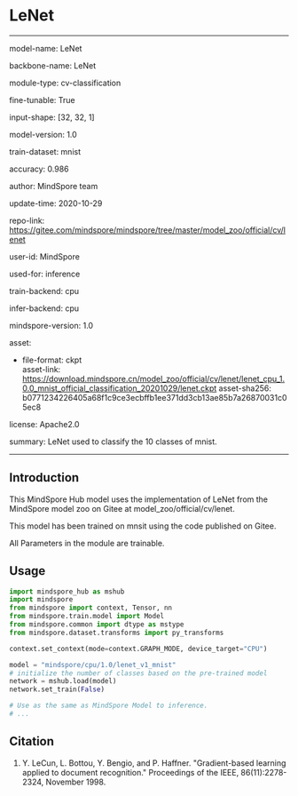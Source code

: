 # LeNet

---

model-name: LeNet

backbone-name: LeNet

module-type: cv-classification

fine-tunable: True

input-shape: [32, 32, 1]

model-version: 1.0

train-dataset: mnist

accuracy: 0.986

author: MindSpore team

update-time: 2020-10-29

repo-link: <https://gitee.com/mindspore/mindspore/tree/master/model_zoo/official/cv/lenet>

user-id: MindSpore

used-for: inference

train-backend: cpu

infer-backend: cpu

mindspore-version: 1.0

asset:

-
    file-format: ckpt  
    asset-link: <https://download.mindspore.cn/model_zoo/official/cv/lenet/lenet_cpu_1.0.0_mnist_official_classification_20201029/lenet.ckpt>
    asset-sha256: b0771234226405a68f1c9ce3ecbffb1ee371dd3cb13ae85b7a26870031c05ec8

license: Apache2.0

summary: LeNet used to classify the 10 classes of mnist.

---

## Introduction

This MindSpore Hub model uses the implementation of LeNet from the MindSpore model zoo on Gitee at model_zoo/official/cv/lenet.

This model has been trained on mnsit using the code published on Gitee.

All Parameters in the module are trainable.

## Usage

```python
import mindspore_hub as mshub
import mindspore
from mindspore import context, Tensor, nn
from mindspore.train.model import Model
from mindspore.common import dtype as mstype
from mindspore.dataset.transforms import py_transforms

context.set_context(mode=context.GRAPH_MODE, device_target="CPU")

model = "mindspore/cpu/1.0/lenet_v1_mnist"
# initialize the number of classes based on the pre-trained model
network = mshub.load(model)
network.set_train(False)

# Use as the same as MindSpore Model to inference.
# ...
```

## Citation

1. Y. LeCun, L. Bottou, Y. Bengio, and P. Haffner. "Gradient-based learning applied to document recognition." Proceedings of the IEEE, 86(11):2278-2324, November 1998.
